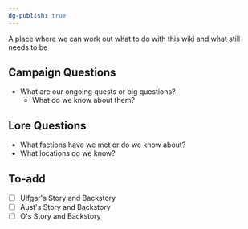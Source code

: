 ```yaml
---
dg-publish: true
---
```

A place where we can work out what to do with this wiki and what still needs to be 
## Campaign Questions
- What are our ongoing quests or big questions?
	- What do we know about them?
## Lore Questions
- What factions have we met or do we know about? 
- What locations do we know?
## To-add
- [ ] Ulfgar's Story and Backstory
- [ ] Aust's Story and Backstory
- [ ] O's Story and Backstory